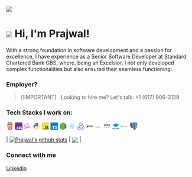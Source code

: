 ![](https://komarev.com/ghpvc/?username=prajwalvermaNEU&color=green)
# <img src="https://raw.githubusercontent.com/aemmadi/aemmadi/master/wave.gif" width="3%"> Hi, I'm Prajwal!

With a strong foundation in software development and a passion for excellence, I have experience as a Senior Software Developer at Standard Chartered Bank GBS, where, being an Excelsior, I not only developed complex functionalities but also ensured their seamless functioning:


### Employer?
> [!IMPORTANT]  
> Looking to hire me? Let's talk: +1 (617) 906-3129

### Tech Stacks I work on:  
<code><img height="20" alt="html5" src="https://raw.githubusercontent.com/github/explore/80688e429a7d4ef2fca1e82350fe8e3517d3494d/topics/html/html.png"></code>
<code><img height="20" alt="css3" src="https://raw.githubusercontent.com/github/explore/80688e429a7d4ef2fca1e82350fe8e3517d3494d/topics/css/css.png"></code>
<code><img height="20" alt="sass" src="https://raw.githubusercontent.com/github/explore/80688e429a7d4ef2fca1e82350fe8e3517d3494d/topics/sass/sass.png"></code>
<code><img height="20" alt="python" src="https://raw.githubusercontent.com/github/explore/80688e429a7d4ef2fca1e82350fe8e3517d3494d/topics/python/python.png"></code>
<code><img height="20" alt="javascript" src="https://raw.githubusercontent.com/github/explore/80688e429a7d4ef2fca1e82350fe8e3517d3494d/topics/javascript/javascript.png"></code>
<code><img height="20" alt="typescript" src="https://raw.githubusercontent.com/github/explore/80688e429a7d4ef2fca1e82350fe8e3517d3494d/topics/typescript/typescript.png"></code>
<code><img height="20" alt="nodejs" src="https://raw.githubusercontent.com/github/explore/80688e429a7d4ef2fca1e82350fe8e3517d3494d/topics/nodejs/nodejs.png"></code>
<code><img height="20" alt="react" src="https://raw.githubusercontent.com/github/explore/80688e429a7d4ef2fca1e82350fe8e3517d3494d/topics/react/react.png"></code>
<code><img height="20" alt="redux" src="https://raw.githubusercontent.com/github/explore/80688e429a7d4ef2fca1e82350fe8e3517d3494d/topics/redux/redux.png"></code>
<code><img height="20" alt="bash" src="https://raw.githubusercontent.com/github/explore/80688e429a7d4ef2fca1e82350fe8e3517d3494d/topics/bash/bash.png"></code>
<code><img height="20" alt="mysql" src="https://raw.githubusercontent.com/github/explore/80688e429a7d4ef2fca1e82350fe8e3517d3494d/topics/mysql/mysql.png"></code>
<code><img height="20" alt="aws" src="https://raw.githubusercontent.com/github/explore/fbceb94436312b6dacde68d122a5b9c7d11f9524/topics/aws/aws.png"></code>
<code><img height="20" alt="docker" src="https://raw.githubusercontent.com/github/explore/80688e429a7d4ef2fca1e82350fe8e3517d3494d/topics/docker/docker.png"></code>
<code><img height="20" alt="mongodb" src="https://raw.githubusercontent.com/github/explore/80688e429a7d4ef2fca1e82350fe8e3517d3494d/topics/mongodb/mongodb.png"></code>
<code><img height="20" alt="postgresql" src="https://raw.githubusercontent.com/github/explore/379d49236d826364be968345e0a085d044108cff/topics/postgresql/postgresql.png"></code>

| <a href="https://github.com/prajwalvermaNEU/github-readme-stats"><img align="center" src="https://github-readme-stats.vercel.app/api?username=prajwalvermaNEU&show_icons=true&include_all_commits=true&theme=buefy&hide_border=true" alt="Prajwal's github stats" /></a> | <a href="https://github.com/prajwalvermaNEU/github-readme-stats"><img align="center" src="https://github-readme-stats.vercel.app/api/top-langs/?username=prajwalvermaNEU&layout=compact&theme=buefy&hide_border=true" /></a> |

### Connect with me

[Linkedin](https://www.linkedin.com/in/prajwal-verma-37692714b/)
